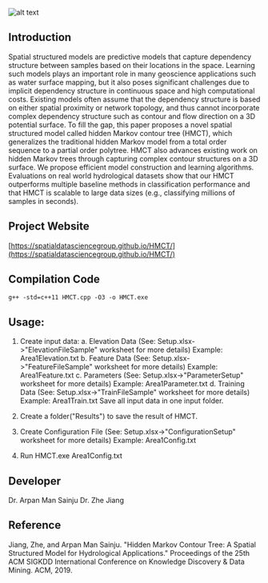 ![alt text](http://zhejiang.cs.ua.edu/img/terrain.png)
## Introduction 
Spatial structured models are predictive models that capture dependency structure between samples based on their locations in the space. Learning such models plays an important role in many geoscience applications such as water surface mapping, but it also poses significant challenges due to implicit dependency structure in continuous space and high computational costs. Existing models often assume that the dependency structure is based on either spatial proximity or network topology, and thus cannot incorporate complex dependency structure such as contour and flow direction on a 3D potential surface. To fill the gap, this paper proposes a novel spatial structured model called hidden Markov contour tree (HMCT), which generalizes the traditional hidden Markov model from a total order sequence to a partial order polytree. HMCT also advances existing work on hidden Markov trees through capturing complex contour structures on a 3D surface. We propose efficient model construction and learning algorithms. Evaluations on real world hydrological datasets show that our HMCT outperforms multiple baseline methods in classification performance and that HMCT is scalable to large data sizes (e.g., classifying millions of samples in seconds).

## Project Website
[https://spatialdatasciencegroup.github.io/HMCT/](https://spatialdatasciencegroup.github.io/HMCT/)

## Compilation Code
  ```
  g++ -std=c++11 HMCT.cpp -O3 -o HMCT.exe
```
	
## Usage:

1. Create input data:
	a. Elevation Data (See: Setup.xlsx->"ElevationFileSample" worksheet for more details) Example: Area1Elevation.txt
	b. Feature Data   (See: Setup.xlsx->"FeatureFileSample" worksheet for more details)   Example: Area1Feature.txt
	c. Parameters     (See: Setup.xlsx->"ParameterSetup" worksheet for more details)      Example: Area1Parameter.txt 
	d. Training Data  (See: Setup.xlsx->"TrainFileSample" worksheet for more details)     Example: Area1Train.txt
	Save all input data in one input folder.

2. Create a folder("Results") to save the result of HMCT.  
	
3. Create Configuration File (See: Setup.xlsx->"ConfigurationSetup" worksheet for more details) Example: Area1Config.txt

4. Run 
	HMCT.exe Area1Config.txt
	
## Developer
Dr. Arpan Man Sainju
Dr. Zhe Jiang

## Reference

Jiang, Zhe, and Arpan Man Sainju. "Hidden Markov Contour Tree: A Spatial Structured Model for Hydrological Applications." Proceedings of the 25th ACM SIGKDD International Conference on Knowledge Discovery & Data Mining. ACM, 2019.
